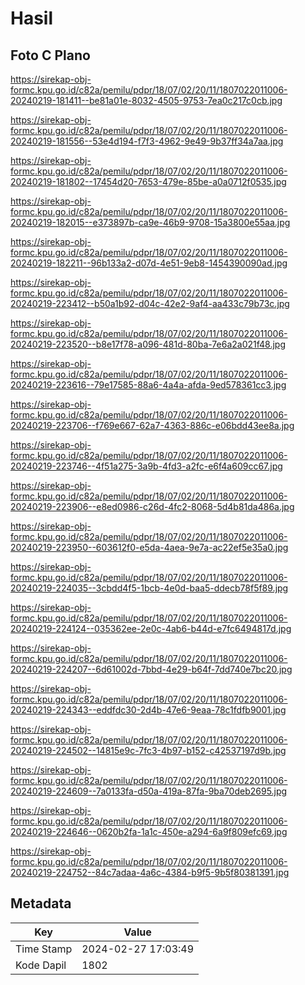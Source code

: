 # Hasil

## Foto C Plano

https://sirekap-obj-formc.kpu.go.id/c82a/pemilu/pdpr/18/07/02/20/11/1807022011006-20240219-181411--be81a01e-8032-4505-9753-7ea0c217c0cb.jpg

https://sirekap-obj-formc.kpu.go.id/c82a/pemilu/pdpr/18/07/02/20/11/1807022011006-20240219-181556--53e4d194-f7f3-4962-9e49-9b37ff34a7aa.jpg

https://sirekap-obj-formc.kpu.go.id/c82a/pemilu/pdpr/18/07/02/20/11/1807022011006-20240219-181802--17454d20-7653-479e-85be-a0a0712f0535.jpg

https://sirekap-obj-formc.kpu.go.id/c82a/pemilu/pdpr/18/07/02/20/11/1807022011006-20240219-182015--e373897b-ca9e-46b9-9708-15a3800e55aa.jpg

https://sirekap-obj-formc.kpu.go.id/c82a/pemilu/pdpr/18/07/02/20/11/1807022011006-20240219-182211--96b133a2-d07d-4e51-9eb8-1454390090ad.jpg

https://sirekap-obj-formc.kpu.go.id/c82a/pemilu/pdpr/18/07/02/20/11/1807022011006-20240219-223412--b50a1b92-d04c-42e2-9af4-aa433c79b73c.jpg

https://sirekap-obj-formc.kpu.go.id/c82a/pemilu/pdpr/18/07/02/20/11/1807022011006-20240219-223520--b8e17f78-a096-481d-80ba-7e6a2a021f48.jpg

https://sirekap-obj-formc.kpu.go.id/c82a/pemilu/pdpr/18/07/02/20/11/1807022011006-20240219-223616--79e17585-88a6-4a4a-afda-9ed578361cc3.jpg

https://sirekap-obj-formc.kpu.go.id/c82a/pemilu/pdpr/18/07/02/20/11/1807022011006-20240219-223706--f769e667-62a7-4363-886c-e06bdd43ee8a.jpg

https://sirekap-obj-formc.kpu.go.id/c82a/pemilu/pdpr/18/07/02/20/11/1807022011006-20240219-223746--4f51a275-3a9b-4fd3-a2fc-e6f4a609cc67.jpg

https://sirekap-obj-formc.kpu.go.id/c82a/pemilu/pdpr/18/07/02/20/11/1807022011006-20240219-223906--e8ed0986-c26d-4fc2-8068-5d4b81da486a.jpg

https://sirekap-obj-formc.kpu.go.id/c82a/pemilu/pdpr/18/07/02/20/11/1807022011006-20240219-223950--603612f0-e5da-4aea-9e7a-ac22ef5e35a0.jpg

https://sirekap-obj-formc.kpu.go.id/c82a/pemilu/pdpr/18/07/02/20/11/1807022011006-20240219-224035--3cbdd4f5-1bcb-4e0d-baa5-ddecb78f5f89.jpg

https://sirekap-obj-formc.kpu.go.id/c82a/pemilu/pdpr/18/07/02/20/11/1807022011006-20240219-224124--035362ee-2e0c-4ab6-b44d-e7fc6494817d.jpg

https://sirekap-obj-formc.kpu.go.id/c82a/pemilu/pdpr/18/07/02/20/11/1807022011006-20240219-224207--6d61002d-7bbd-4e29-b64f-7dd740e7bc20.jpg

https://sirekap-obj-formc.kpu.go.id/c82a/pemilu/pdpr/18/07/02/20/11/1807022011006-20240219-224343--eddfdc30-2d4b-47e6-9eaa-78c1fdfb9001.jpg

https://sirekap-obj-formc.kpu.go.id/c82a/pemilu/pdpr/18/07/02/20/11/1807022011006-20240219-224502--14815e9c-7fc3-4b97-b152-c42537197d9b.jpg

https://sirekap-obj-formc.kpu.go.id/c82a/pemilu/pdpr/18/07/02/20/11/1807022011006-20240219-224609--7a0133fa-d50a-419a-87fa-9ba70deb2695.jpg

https://sirekap-obj-formc.kpu.go.id/c82a/pemilu/pdpr/18/07/02/20/11/1807022011006-20240219-224646--0620b2fa-1a1c-450e-a294-6a9f809efc69.jpg

https://sirekap-obj-formc.kpu.go.id/c82a/pemilu/pdpr/18/07/02/20/11/1807022011006-20240219-224752--84c7adaa-4a6c-4384-b9f5-9b5f80381391.jpg


## Metadata

| Key        | Value               |
| ---------- | ------------------- |
| Time Stamp | 2024-02-27 17:03:49 |
| Kode Dapil | 1802                |



